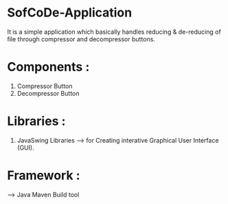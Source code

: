 # SofCoDe-Application
It is a simple application which basically handles reducing &amp; de-reducing of file through compressor and decompressor buttons.

# Components :
1. Compressor Button
2. Decompressor Button

# Libraries :
1. JavaSwing Libraries --> for Creating interative Graphical User Interface (GUI).

# Framework :
--> Java Maven Build tool 
